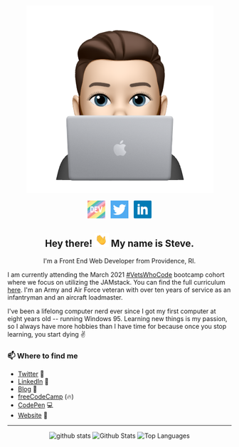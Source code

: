 <p align="center">
<img src="./images/laptop.png" alt="Memoji Icon"></p>

<p align='center'>
<a href="https://dev.to/slamoureux"><img height="40" src="./images/dev.png" alt="dev.to icon"></a>&nbsp;&nbsp;
<a href="https://twitter.com/sa_lamoureux"><img height="40" src="./images/twitter.png" alt="twitter icon"></a>&nbsp;&nbsp;
<a href="https://www.linkedin.com/in/steven-lamoureux/"><img height="40" src="./images/linkedin.png" alt="linkedin icon"></a>
</p>

<h2 align="center">Hey there! <img src="./images/waving_hand.gif" width="32px" alt="waving hand"> My name is Steve.</h2>
<p align="center">I'm a Front End Web Developer from Providence, RI.</p>
<p>I am currently attending the March 2021 <a href="https://vetswhocode.io" target="_blank">#VetsWhoCode</a> bootcamp cohort where we focus on utilizing the JAMstack. You can find the full curriculum <a href="https://github.com/Vets-Who-Code/Curriculum" target="_blank">here</a>. I'm an Army and Air Force veteran with over ten years of service as an infantryman and an aircraft loadmaster.</p>
<p>I've been a lifelong computer nerd ever since I got my first computer at eight years old -- running Windows 95. Learning new things is my passion, so I always have more hobbies than I have time for because once you stop learning, you start dying ✌</p>

### 📫 Where to find me
- [Twitter](https://twitter.com/sa_lamoureux) 🐤
- [LinkedIn](www.linkedin.com/in/stephanlamoureux) 💼
- [Blog](https://dev.to/stephanlamoureux) 📝
- [freeCodeCamp](https://www.freecodecamp.org/stephanlamoureux) (🔥)
- [CodePen](https://codepen.io/stephanlamoureux) 💻
- [Website](http://wheresteve.codes) 🔗

<hr>
<p align="center">
<img src="https://github-readme-streak-stats.herokuapp.com?user=stephanlamoureux&theme=dracula" height="200px" alt="github stats"/>
<img src="https://github-readme-stats.vercel.app/api?username=stephanlamoureux&show_icons=true&count_private=true&theme=dracula" height="200px" alt="Github Stats"/>
<img src="https://github-readme-stats.vercel.app/api/top-langs/?username=stephanlamoureux&langs_count=3&theme=dracula" height="200px" alt="Top Languages"/>
</p>

